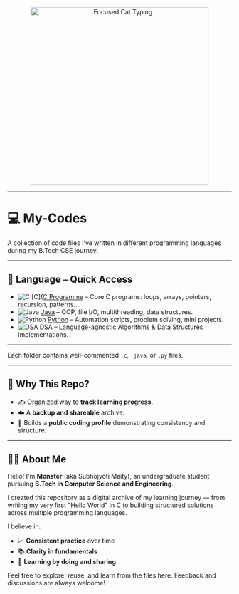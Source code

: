 <p align="center">
  <img src="https://media3.giphy.com/media/v1.Y2lkPTc5MGI3NjExdWR5bGFydzM1czhqdWc4MWw3YXcwbW5ub25uc25pYm96eHE5ajNpaCZlcD12MV9pbnRlcm5hbF9naWZfYnlfaWQmY3Q9Zw/r7Y17m4862kdW/giphy.gif" alt="Focused Cat Typing" width="400" />
</p>

---

 # 💻 My-Codes

A collection of code files I’ve written in different programming languages during my B.Tech CSE journey.

---

## 🧭 Language ⎯ Quick Access

- ![C](https://img.shields.io/badge/-C-informational?style=flat&logo=c&logoColor=white) [C]([C Programme](./C%20Programme) – Core C programs: loops, arrays, pointers, recursion, patterns...
- ![Java](https://img.shields.io/badge/-Java-orange?style=flat&logo=java&logoColor=white) [Java](./Java) – OOP, file I/O, multithreading, data structures.
- ![Python](https://img.shields.io/badge/-Python-blue?style=flat&logo=python&logoColor=white) [Python](./Python) – Automation scripts, problem solving, mini projects.
- ![DSA](https://img.shields.io/badge/-DSA-critical?style=flat&logo=algorithmia&logoColor=white) [DSA](./DSA) – Language-agnostic Algorithms & Data Structures implementations.

---


Each folder contains well-commented `.c`, `.java`, or `.py` files.

---

## 🎯 Why This Repo?

- ✍️ Organized way to **track learning progress**.
- ☁️ A **backup and shareable** archive.
- 🧠 Builds a **public coding profile** demonstrating consistency and structure.

---

## 🙋‍♂️ About Me

Hello! I'm **Monster** (aka Subhojyoti Maity), an undergraduate student pursuing **B.Tech in Computer Science and Engineering**.

I created this repository as a digital archive of my learning journey — from writing my very first "Hello World" in C to building structured solutions across multiple programming languages.

I believe in:
- 📈 **Consistent practice** over time
- 📚 **Clarity in fundamentals**
- 🧠 **Learning by doing and sharing**

Feel free to explore, reuse, and learn from the files here. Feedback and discussions are always welcome!



